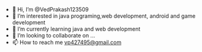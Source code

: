 - 👋 Hi, I’m @VedPrakash123509
- 👀 I’m interested in java programing,web development, android and game development 
- 🌱 I’m currently learning java and web development 
- 💞️ I’m looking to collaborate on ...
- 📫 How to reach me vp427495@gmail.com





<!---
VedPrakash123509/VedPrakash123509 is a ✨ special ✨ repository because its `README.md` (this file) appears on your GitHub profile.
You can click the Preview link to take a look at your changes.
--->
